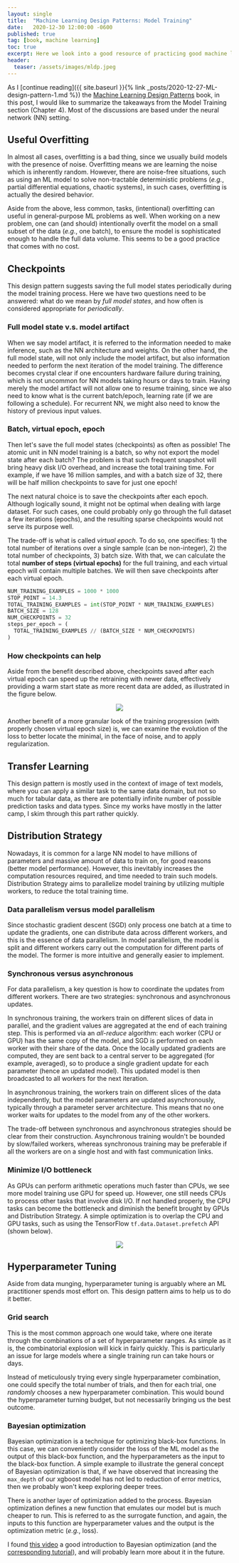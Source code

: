 ```yaml
---
layout: single
title:  "Machine Learning Design Patterns: Model Training"
date:   2020-12-30 12:00:00 -0600
published: true
tag: [book, machine learning]
toc: true
excerpt: Here we look into a good resource of practicing good machine learning design patterns.
header:
  teaser: /assets/images/mldp.jpeg
---
```

As I [continue reading]({{ site.baseurl }}{% link _posts/2020-12-27-ML-design-pattern-1.md %}) the [Machine Learning Design Patterns](https://learning.oreilly.com/library/view/machine-learning-design/9781098115777/) book, in this post, I would like to summarize the takeaways from the Model Training section (Chapter 4). Most of the discussions are based under the neural network (NN) setting.

## Useful Overfitting

In almost all cases, overfitting is a bad thing, since we usually build models with the presence of noise. Overfitting means we are learning the noise which is inherently random. However, there are noise-free situations, such as using an ML model to solve non-tractable deterministic problems (*e.g.*, partial differential equations, chaotic systems), in such cases, overfitting is actually the desired behavior.

Aside from the above, less common, tasks, (intentional) overfitting can useful in  general-purpose ML problems as well. When working on a new problem, one can (and should) intentionally overfit the model on a small subset of the data (*e.g.*, one batch), to ensure the model is sophisticated enough to handle the full data volume. This seems to be a good practice that comes with no cost.

## Checkpoints

This design pattern suggests saving the full model states periodically during the model training process. Here we have two questions need to be answered: what do we mean by *full model states*, and how often is considered appropriate for *periodically*.

### Full model state v.s. model artifact
When we say model artifact, it is referred to the information needed to make inference, such as the NN architecture and weights. On the other hand, the full model state, will not only include the model artifact, but also information needed to perform the next iteration of the model training. The difference becomes crystal clear if one encounters hardware failure during training, which is not uncommon for NN models taking hours or days to train. Having merely the model artifact will not allow one to resume training, since we also need to know what is the current batch/epoch, learning rate (if we are following a schedule). For recurrent NN, we might also need to know the history of previous input values.

### Batch, virtual epoch, epoch
Then let's save the full model states (checkpoints) as often as possible! The atomic unit in NN model training is a batch, so why not export the model state after each batch? The problem is that such frequent snapshot will bring heavy disk I/O overhead, and increase the total training time. For example, if we have 16 million samples, and with a batch size of 32, there will be half million checkpoints to save for just one epoch!

The next natural choice is to save the checkpoints after each epoch. Although logically sound, it might not be optimal when dealing with large dataset. For such cases, one could probably only go through the full dataset a few iterations (epochs), and the resulting sparse checkpoints would not serve its purpose well.

The trade-off is what is called *virtual epoch*. To do so, one specifies: 1) the total number of iterations over a single sample (can be non-integer), 2) the total number of checkpoints, 3) batch size. With that, we can calculate the total **number of steps (virtual epochs)** for the full training, and each virtual epoch will contain multiple batches. We will then save checkpoints after each virtual epoch.

~~~py
NUM_TRAINING_EXAMPLES = 1000 * 1000
STOP_POINT = 14.3
TOTAL_TRAINING_EXAMPLES = int(STOP_POINT * NUM_TRAINING_EXAMPLES)
BATCH_SIZE = 128
NUM_CHECKPOINTS = 32
steps_per_epoch = (
  TOTAL_TRAINING_EXAMPLES // (BATCH_SIZE * NUM_CHECKPOINTS)
)
~~~

### How checkpoints can help
Aside from the benefit described above, checkpoints saved after each virtual epoch can speed up the retraining with newer data, effectively providing a warm start state as more recent data are added, as illustrated in the figure below.

<figure>
<center>
<a href="/assets/images/mldp_0411.png"><img src="/assets/images/mldp_0411.png"></a>
</center>
</figure>

Another benefit of a more granular look of the training progression (with properly chosen virtual epoch size) is, we can examine the evolution of the loss to better locate the minimal, in the face of noise, and to apply regularization.


## Transfer Learning
This design pattern is mostly used in the context of image of text models, where you can apply a similar task to the same data domain, but not so much for tabular data, as there are potentially infinite number of possible prediction tasks and data types. Since my works have mostly in the latter camp, I skim through this part rather quickly.

## Distribution Strategy

Nowadays, it is common for a large NN model to have millions of parameters and massive amount of data to train on, for good reasons (better model performance). However, this inevitably increases the computation resources required, and time needed to train such models. Distribution Strategy aims to parallelize model training by utilizing multiple workers, to reduce the total training time.

### Data parallelism versus model parallelism
Since stochastic gradient descent (SGD) only process one batch at a time to update the gradients, one can distribute data across different workers, and this is the essence of data parallelism. In model parallelism, the model is split and different workers carry out the computation for different parts of the model. The former is more intuitive and generally easier to implement.

### Synchronous versus asynchronous
For data parallelism, a key question is how to coordinate the updates from different workers. There are two strategies: synchronous and asynchronous updates.

In synchronous training, the workers train on different slices of data in parallel, and the gradient values are aggregated at the end of each training step. This is performed via an *all-reduce* algorithm: each worker (CPU or GPU) has the same copy of the model, and SGD is performed on each worker with their share of the data. Once the locally updated gradients are computed, they are sent back to a central server to be aggregated (for example, averaged), so to produce a single gradient update for each parameter (hence an updated model). This updated model is then broadcasted to all workers for the next iteration.

In asynchronous training, the workers train on different slices of the data independently, but the model parameters are updated asynchronously, typically through a parameter server architecture. This means that no one worker waits for updates to the model from any of the other workers.

The trade-off between synchronous and asynchronous strategies should be clear from their construction. Asynchronous training wouldn't be bounded by slow/failed workers, whereas synchronous training may be preferable if all the workers are on a single host and with fast communication links.

### Minimize I/O bottleneck
As GPUs can perform arithmetic operations much faster than CPUs, we see more model training use GPU for speed up. However, one still needs CPUs to process other tasks that involve disk I/O. If not handled properly, the CPU tasks can become the bottleneck and diminish the benefit brought by GPUs and Distribution Strategy. A simple optimization is to overlap the CPU and GPU tasks, such as using the TensorFlow `tf.data.Dataset.prefetch` API (shown below).
<figure>
<center>
<a href="/assets/images/mldp_0422.png"><img src="/assets/images/mldp_0422.png"></a>
</center>
</figure>

## Hyperparameter Tuning

Aside from data munging, hyperparameter tuning is arguably where an ML practitioner spends most effort on. This design pattern aims to help us to do it better.

### Grid search
This is the most common approach one would take, where one iterate through the combinations of a set of hyperparameter ranges. As simple as it is, the combinatorial explosion will kick in fairly quickly. This is particularly an issue for large models where a single training run can take hours or days.

Instead of meticulously trying every single hyperparameter combination, one could specify the total number of trials, and then for each trial, one *randomly* chooses a new hyperparameter combination. This would bound the hyperparameter turning budget, but not necessarily bringing us the best outcome.

### Bayesian optimization
Bayesian optimization is a technique for optimizing black-box functions. In this case, we can conveniently consider the loss of the ML model as the output of this black-box function, and the hyperparameters as the input to the black-box function. A simple example to illustrate the general concept of Bayesian optimization is that, if we have observed that increasing the `max_depth` of our xgboost model has not led to reduction of error metrics, then we probably won't keep exploring deeper trees.

There is another layer of optimization added to the process. Bayesian optimization defines a new function that emulates our model but is much cheaper to run. This is referred to as the surrogate function, and again, the inputs to this function are hyperparameter values and the output is the optimization metric (*e.g.*, loss).

I found [this video](https://www.youtube.com/watch?v=c4KKvyWW_Xk) a good introduction to Bayesian optimization (and the [corresponding tutorial](https://arxiv.org/pdf/1807.02811.pdf)), and will probably learn more about it in the future.
